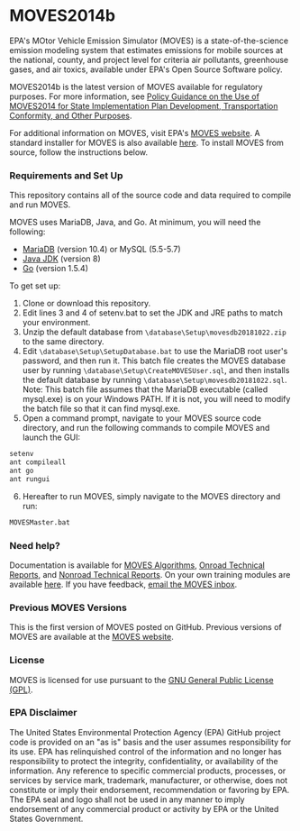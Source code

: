 # MOVES2014b

EPA's MOtor Vehicle Emission Simulator (MOVES) is a state-of-the-science emission modeling system that estimates emissions for mobile sources at the national, county, and project level for criteria air pollutants, greenhouse gases, and air toxics, available under EPA's Open Source Software policy. 


MOVES2014b is the latest version of MOVES available for regulatory purposes. For more information, see [Policy Guidance on the Use of  MOVES2014 for State Implementation  Plan Development, Transportation  Conformity, and Other Purposes](https://nepis.epa.gov/Exe/ZyPDF.cgi?Dockey=P100K4EB.txt).

For additional information on MOVES, visit EPA's [MOVES website](https://www.epa.gov/moves). A standard installer for MOVES is also available [here](https://www.epa.gov/moves/latest-version-motor-vehicle-emission-simulator-moves#download). To install MOVES from source, follow the instructions below.

### Requirements and Set Up

This repository contains all of the source code and data required to compile and run MOVES.

MOVES uses MariaDB, Java, and Go. At minimum, you will need the following:

* [MariaDB](https://downloads.mariadb.org/mariadb/10.4.12/) (version 10.4) or MySQL (5.5-5.7)
* [Java JDK](https://adoptopenjdk.net/) (version 8)
* [Go](https://golang.org/dl/#go1.5.4) (version 1.5.4)

To get set up:

1. Clone or download this repository.
2. Edit lines 3 and 4 of setenv.bat to set the JDK and JRE paths to match your environment.
3. Unzip the default database from `\database\Setup\movesdb20181022.zip` to the same directory.
4. Edit `\database\Setup\SetupDatabase.bat` to use the MariaDB root user's password, and then run it. This batch file creates the MOVES database user by running `\database\Setup\CreateMOVESUser.sql`, and then installs the default database by running `\database\Setup\movesdb20181022.sql`. Note: This batch file assumes that the MariaDB executable (called mysql.exe) is on your Windows PATH. If it is not, you will need to modify the batch file so that it can find mysql.exe. 
5. Open a command prompt, navigate to your MOVES source code directory, and run the following commands to compile MOVES and launch the GUI:

```bash
setenv
ant compileall
ant go
ant rungui
```
6. Hereafter to run MOVES, simply navigate to the MOVES directory and run:

```bash
MOVESMaster.bat
```

### Need help?

Documentation is available for [MOVES Algorithms](https://www.epa.gov/moves/moves-algorithms), [Onroad Technical Reports](https://www.epa.gov/moves/moves-onroad-technical-reports), and [Nonroad Technical Reports](https://www.epa.gov/moves/nonroad-technical-reports). On your own training modules are available [here](https://www.epa.gov/moves/moves-training-sessions#training). If you have feedback, [email the MOVES inbox](mailto:mobile@epa.gov).

### Previous MOVES Versions 

This is the first version of MOVES posted on GitHub. Previous versions of MOVES are available at the [MOVES website](https://www.epa.gov/moves/moves-versions-limited-current-use).

### License

MOVES is licensed for use pursuant to the [GNU General Public License (GPL)](http://www.gnu.org/licenses/old-licenses/gpl-2.0.html).

### EPA Disclaimer 

The United States Environmental Protection Agency (EPA) GitHub project code is provided on an "as is" basis and the user assumes responsibility for its use. EPA has relinquished control of the information and no longer has responsibility to protect the integrity, confidentiality, or availability of the information. Any reference to specific commercial products, processes, or services by service mark, trademark, manufacturer, or otherwise, does not constitute or imply their endorsement, recommendation or favoring by EPA. The EPA seal and logo shall not be used in any manner to imply endorsement of any commercial product or activity by EPA or the United States Government.
